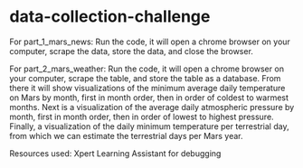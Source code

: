 # data-collection-challenge

For part_1_mars_news: Run the code, it will open a chrome browser on your computer, scrape the data, store the data, and close the browser.

For part_2_mars_weather: Run the code, it will open a chrome browser on your computer, scrape the table, and store the table as a database. From there it will show visualizations of the minimum average daily temperature on Mars by month, first in month order, then in order of coldest to warmest months. Next is a visualization of the average daily atmospheric pressure by month, first in month order, then in order of lowest to highest pressure. Finally, a visualization of the daily minimum temperature per terrestrial day, from which we can estimate the terrestrial days per Mars year.

Resources used: Xpert Learning Assistant for debugging